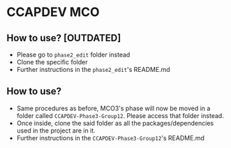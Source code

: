 # CCAPDEV MCO

## How to use? [OUTDATED]
- Please go to `phase2_edit` folder instead
- Clone the specific folder
- Further instructions in the `phase2_edit`'s README.md

## How to use?
- Same procedures as before, MCO3's phase will now be moved in a folder called `CCAPDEV-Phase3-Group12`. Please access that folder instead.
- Once inside, clone the said folder as all the packages/dependencies used in the project are in it.
- Further instructions in the `CCAPDEV-Phase3-Group12`'s README.md
